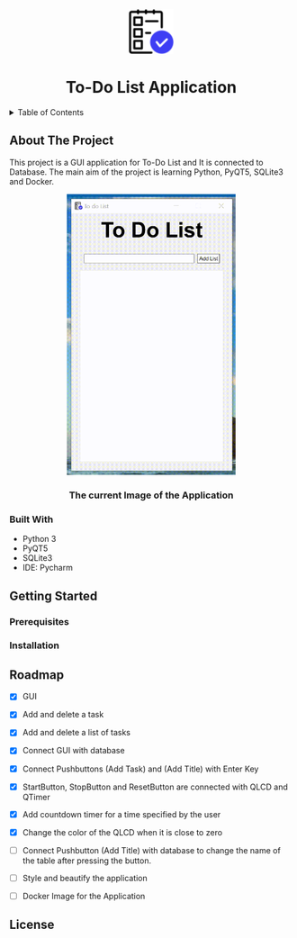 <p align="center">
  <img width="80" <img src="Images/logo.png"/>
  <h1 align="center">To-Do List Application</h1>
</p>

<details>
  <summary>Table of Contents</summary>
 
  1. [About The Project](#about_the_project)
     * [Built With](#built_with)
  2. [Getting Started](#getting_started)
     * [Prerequisites](#prerequisites_)
     * [Installation](#installation_)
  3. [Roadmap](#roadmap_)
  4. [License](#license_)
</details>

## <a name="about_the_project"></a>About The Project
This project is a GUI application for To-Do List and It is connected to Database. The main aim of the project is learning Python, PyQT5, SQLite3 and Docker.

<p align="center">
  <img width="300" <img src="Images/app01.01.22.gif"/>
  <h3 align="center">The current Image of the Application</h3>
</p>

### <a name="built_with"></a>Built With
* Python 3
* PyQT5
* SQLite3
* IDE: Pycharm
## <a name="getting_started"></a>Getting Started
### <a name="prerequisites_"></a>Prerequisites
### <a name="installation_"></a>Installation
## <a name="roadmap_"></a>Roadmap
- [x] GUI
- [x] Add and delete a task 
- [x] Add and delete a list of tasks
- [x] Connect GUI with database
- [x] Connect Pushbuttons (Add Task) and (Add Title) with Enter Key
- [x] StartButton, StopButton and ResetButton are connected with QLCD and QTimer
- [x] Add countdown timer for a time specified by the user
- [x] Change the color of the QLCD when it is close to zero
- [ ] Connect Pushbutton (Add Title)  with database to change the name of the table after pressing the button.
- [ ] Style and beautify the application
- [ ] Docker Image for the Application


## <a name="license_"></a>License


